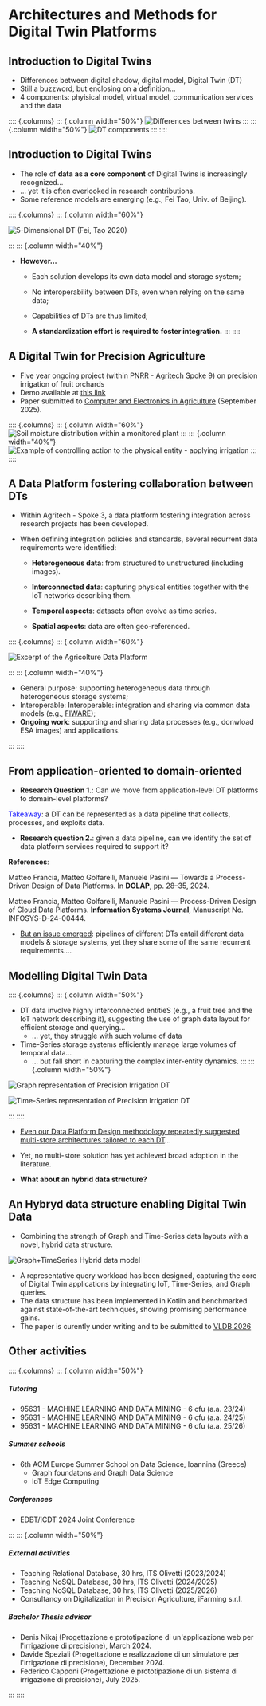 # Architectures and Methods for Digital Twin Platforms

## Introduction to Digital Twins

 - Differences between digital shadow, digital model, Digital Twin (DT)
 - Still a buzzword, but enclosing on a definition...
 - 4 components: phyisical model, virtual model, communication services and the data

:::: {.columns}
::: {.column width="50%"}
![Differences between twins](https://github.com/ManuelePasini/slides-markdown/blob/master/slides/images/dt/twin_model_shadow.png?raw=true)
:::
::: {.column width="50%"}
![DT components](https://github.com/ManuelePasini/slides-markdown/blob/master/slides/images/dt/dt.png?raw=true)
:::
::::

## Introduction to Digital Twins

- The role of <b>data as a core component</b> of Digital Twins is increasingly recognized…
- … yet it is often overlooked in research contributions.
- Some reference models are emerging (e.g., Fei Tao, Univ. of Beijing).

:::: {.columns}
::: {.column width="60%"}

 ![5-Dimensional DT (Fei, Tao 2020)](https://github.com/ManuelePasini/slides-markdown/blob/master/slides/images/dt/5dim.png?raw=true)

:::
::: {.column width="40%"}
- <b>However...</b>
    - Each solution develops its own data model and storage system;

    - No interoperability between DTs, even when relying on the same data;

    - Capabilities of DTs are thus limited;

    - **A standardization effort is required to foster integration.**
::: 
::::

## A Digital Twin for Precision Agriculture

- Five year ongoing project (within PNRR - [Agritech](https://agritechcenter.it/it/) Spoke 9) on precision irrigation of fruit orchards
- Demo available at [this link](https://big.csr.unibo.it/projects/smarter/)
- Paper submitted to [Computer and Electronics in Agriculture](https://www.sciencedirect.com/journal/computers-and-electronics-in-agriculture) (September 2025).

:::: {.columns}
::: {.column width="60%"}
![Soil moisture distribution within a monitored plant](https://github.com/ManuelePasini/slides-markdown/blob/master/slides/images/phd2ndyear/dt_agro.png?raw=true)
:::
::: {.column width="40%"}
![Example of controlling action to the physical entity - applying irrigation](https://github.com/ManuelePasini/slides-markdown/blob/master/slides/images/phd2ndyear/action_agro_dt.png?raw=true)
:::
::::



## A Data Platform fostering collaboration between DTs

- Within Agritech - Spoke 3, a data platform fostering integration across research projects has been developed.

- When defining integration policies and standards, several recurrent data requirements were identified:

    - <b>Heterogeneous data</b>: from structured to unstructured (including images).

    - <b>Interconnected data</b>: capturing physical entities together with the IoT networks describing them.

    - <b>Temporal aspects</b>: datasets often evolve as time series.

    - <b>Spatial aspects</b>: data are often geo-referenced.

:::: {.columns}
::: {.column width="60%"}

![Excerpt of the Agricolture Data Platform](https://github.com/ManuelePasini/slides-markdown/blob/master/slides/images/phd2ndyear/agriplatform.png?raw=true)

:::
::: {.column width="40%"}

- General purpose: supporting heterogeneous data through heterogeneous storage systems;
- Interoperable: Interoperable: integration and sharing via common data models (e.g., [FIWARE](https://www.fiware.org/));
- **Ongoing work**: supporting and sharing data processes (e.g., donwload ESA images) and applications.

:::
::::


## From application-oriented to domain-oriented

- **Research Question 1.**: Can we move from application-level DT platforms to domain-level platforms?

<span style="color:blue;">Takeaway</span>: a DT can be represented as a data pipeline that collects, processes, and exploits data.

- **Research question 2.**: given a data pipeline, can we identify the set of data platform services required to support it?

<b>References</b>:

Matteo Francia, Matteo Golfarelli, Manuele Pasini — Towards a Process-Driven Design of Data Platforms. In <b>DOLAP</b>, pp. 28–35, 2024.

Matteo Francia, Matteo Golfarelli, Manuele Pasini — Process-Driven Design of Cloud Data Platforms. <b>Information Systems Journal</b>, Manuscript No. INFOSYS-D-24-00444.

- <u>But an issue emerged</u>: pipelines of different DTs entail different data models & storage systems, yet they share some of the same recurrent requirements....

## Modelling Digital Twin Data

:::: {.columns}
::: {.column width="50%"}
- DT data involve highly interconnected entitieS (e.g., a fruit tree and the IoT network describing it), suggesting the use of graph data layout for efficient storage and querying…
    - ... yet, they struggle with such volume of data
- Time-Series storage systems efficiently manage large volumes of temporal data...
    - ... but fall short in capturing the complex inter-entity dynamics.
:::
::: {.column width="50%"}

![Graph representation of Precision Irrigation DT](https://github.com/ManuelePasini/slides-markdown/blob/master/slides/images/phd2ndyear/agrigraph.png?raw=true)

![Time-Series representation of Precision Irrigation DT](https://raw.githubusercontent.com/ManuelePasini/slides-markdown/refs/heads/master/slides/images/phd2ndyear/agrits.svg)

:::
::::



- <u>Even our Data Platform Design methodology repeatedly suggested multi-store architectures tailored to each DT</u>…
- Yet, no multi-store solution has yet achieved broad adoption in the literature.

- **What about an hybrid data structure?**

## An Hybryd data structure enabling Digital Twin Data

- Combining the strength of Graph and Time-Series data layouts with a novel, hybrid data structure.

![Graph+TimeSeries Hybrid data model](https://raw.githubusercontent.com/ManuelePasini/slides-markdown/refs/heads/master/slides/images/ioanninaSlides/dt_graph.svg)

- A representative query workload has been designed, capturing the core of Digital Twin applications by integrating IoT, Time-Series, and Graph queries.
- The data structure has been implemented in Kotlin and benchmarked against state-of-the-art techniques, showing promising performance gains.
- The paper is curently under writing and to be submitted to [VLDB 2026](https://vldb.org/2026/)

## Other activities

:::: {.columns}
::: {.column width="50%"}

##### Tutoring

- 95631 - MACHINE LEARNING AND DATA MINING - 6 cfu (a.a. 23/24)
- 95631 - MACHINE LEARNING AND DATA MINING - 6 cfu (a.a. 24/25)
- 95631 - MACHINE LEARNING AND DATA MINING - 6 cfu (a.a. 25/26)

##### Summer schools

- 6th ACM Europe Summer School on Data Science, Ioannina (Greece)
    - Graph foundatons and Graph Data Science
    - IoT Edge Computing

##### Conferences

- EDBT/ICDT 2024 Joint Conference


:::
::: {.column width="50%"}

##### External activities

- Teaching Relational Database, 30 hrs, ITS Olivetti (2023/2024)
- Teaching NoSQL Database, 30 hrs, ITS Olivetti (2024/2025)
- Teaching NoSQL Database, 30 hrs, ITS Olivetti (2025/2026)
- Consultancy on Digitalization in Precision Agriculture, iFarming s.r.l.

##### Bachelor Thesis advisor

- Denis Nikaj (Progettazione e prototipazione di un'applicazione web per l'irrigazione di precisione), March 2024.
- Davide Speziali  (Progettazione e realizzazione di un simulatore per l'irrigazione di precisione), December 2024.
- Federico Capponi (Progettazione e prototipazione di un sistema di irrigazione di precisione), July 2025.

:::
::::